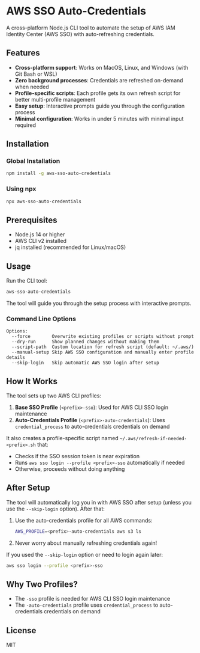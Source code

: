# AWS SSO Auto-Credentials

A cross-platform Node.js CLI tool to automate the setup of AWS IAM Identity Center (AWS SSO) with auto-refreshing credentials.

## Features

- **Cross-platform support**: Works on MacOS, Linux, and Windows (with Git Bash or WSL)
- **Zero background processes**: Credentials are refreshed on-demand when needed
- **Profile-specific scripts**: Each profile gets its own refresh script for better multi-profile management
- **Easy setup**: Interactive prompts guide you through the configuration process
- **Minimal configuration**: Works in under 5 minutes with minimal input required

## Installation

### Global Installation

```bash
npm install -g aws-sso-auto-credentials
```

### Using npx

```bash
npx aws-sso-auto-credentials
```

## Prerequisites

- Node.js 14 or higher
- AWS CLI v2 installed
- jq installed (recommended for Linux/macOS)

## Usage

Run the CLI tool:

```bash
aws-sso-auto-credentials
```

The tool will guide you through the setup process with interactive prompts.

### Command Line Options

```
Options:
  --force        Overwrite existing profiles or scripts without prompt
  --dry-run      Show planned changes without making them
  --script-path  Custom location for refresh script (default: ~/.aws/)
  --manual-setup Skip AWS SSO configuration and manually enter profile details
  --skip-login   Skip automatic AWS SSO login after setup
```

## How It Works

The tool sets up two AWS CLI profiles:

1. **Base SSO Profile** (`<prefix>-sso`): Used for AWS CLI SSO login maintenance
2. **Auto-Credentials Profile** (`<prefix>-auto-credentials`): Uses `credential_process` to auto-credentials credentials on demand

It also creates a profile-specific script named `~/.aws/refresh-if-needed-<prefix>.sh` that:

- Checks if the SSO session token is near expiration
- Runs `aws sso login --profile <prefix>-sso` automatically if needed
- Otherwise, proceeds without doing anything

## After Setup

The tool will automatically log you in with AWS SSO after setup (unless you use the `--skip-login` option). After that:

1. Use the auto-credentials profile for all AWS commands:

   ```bash
   AWS_PROFILE=<prefix>-auto-credentials aws s3 ls
   ```

2. Never worry about manually refreshing credentials again!

If you used the `--skip-login` option or need to login again later:

```bash
aws sso login --profile <prefix>-sso
```

## Why Two Profiles?

- The `-sso` profile is needed for AWS CLI SSO login maintenance
- The `-auto-credentials` profile uses `credential_process` to auto-credentials credentials on demand

## License

MIT
